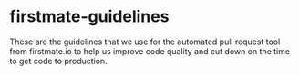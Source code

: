 # firstmate-guidelines

These are the guidelines that we use for the automated pull request tool from firstmate.io to help us improve code quality and cut down on the time to get code to production. 
